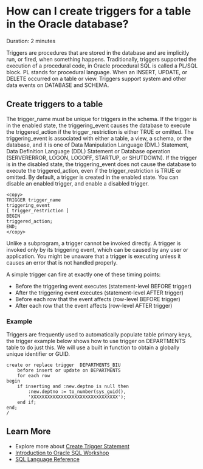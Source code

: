 # How can I create triggers for a table in the Oracle database?

Duration: 2 minutes

Triggers are procedures that are stored in the database and are implicitly run, or fired, when something happens. Traditionally, triggers supported the execution of a procedural code, in Oracle procedural SQL is called a PL/SQL block. PL stands for procedural language. When an INSERT, UPDATE, or DELETE occurred on a table or view. Triggers support system and other data events on DATABASE and SCHEMA.

## Create triggers to a table

The trigger\_name must be unique for triggers in the schema. If the trigger is in the enabled state, the triggering\_event causes the database to execute the triggered\_action if the trigger\_restriction is either TRUE or omitted. The triggering\_event is associated with either a table, a view, a schema, or the database, and it is one of Data Manipulation Language (DML) Statement, Data Definition Language (DDL) Statement or Database operation (SERVERERROR, LOGON, LOGOFF, STARTUP, or SHUTDOWN). If the trigger is in the disabled state, the triggering\_event does not cause the database to execute the triggered_action, even if the trigger\_restriction is TRUE or omitted. By default, a trigger is created in the enabled state. You can disable an enabled trigger, and enable a disabled trigger.

```
<copy>
TRIGGER trigger_name
triggering_event
[ trigger_restriction ]
BEGIN
triggered_action;
END;
</copy>
```

Unlike a subprogram, a trigger cannot be invoked directly. A trigger is invoked only by its triggering event, which can be caused by any user or application. You might be unaware that a trigger is executing unless it causes an error that is not handled properly.

A simple trigger can fire at exactly one of these timing points:

* Before the triggering event executes (statement-level BEFORE trigger)
* After the triggering event executes (statement-level AFTER trigger)
* Before each row that the event affects (row-level BEFORE trigger)
* After each row that the event affects (row-level AFTER trigger)

### Example

Triggers are frequently used to automatically populate table primary keys, the trigger example below shows how to use trigger on DEPARTMENTS table to do just this. We will use a built in function to obtain a globally unique identifier or GUID.

```
create or replace trigger  DEPARTMENTS_BIU
    before insert or update on DEPARTMENTS
    for each row
begin
    if inserting and :new.deptno is null then
        :new.deptno := to_number(sys_guid(), 
        'XXXXXXXXXXXXXXXXXXXXXXXXXXXXXXXX');
    end if;
end;
/
```

## Learn More

* Explore more about [Create Trigger Statement](https://docs.oracle.com/cd/E11882_01/appdev.112/e25519/create_trigger.htm#LNPLS01374)
* [Introduction to Oracle SQL Workshop](https://apexapps.oracle.com/pls/apex/dbpm/r/livelabs/view-workshop?wid=943)
* [SQL Language Reference](https://docs.oracle.com/en/database/oracle/oracle-database/12.2/sqlrf/Introduction-to-Oracle-SQL.html#GUID-049B7AE8-11E1-4110-B3E4-D117907D77AC)
